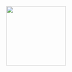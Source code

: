 <div align="center" style="display:flex">
  <a href="https://github.com/MiguelToller">
  <img height="160em" src="https://github-readme-stats-sigma-five.vercel.app/api/top-langs/?username=pedrobalen&layout=compact&langs_count=7&theme=dark"/>
</div>
